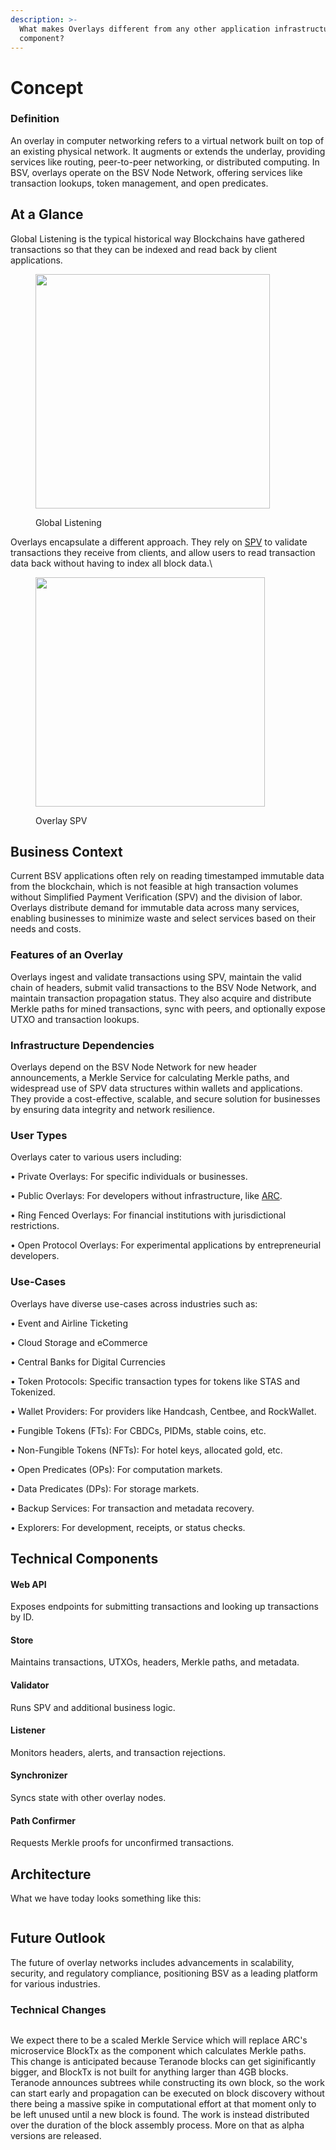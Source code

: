 ```yaml
---
description: >-
  What makes Overlays different from any other application infrastructure
  component?
---
```


# Concept

### Definition

An overlay in computer networking refers to a virtual network built on top of an existing physical network. It augments or extends the underlay, providing services like routing, peer-to-peer networking, or distributed computing. In BSV, overlays operate on the BSV Node Network, offering services like transaction lookups, token management, and open predicates.

## At a Glance

Global Listening is the typical historical way Blockchains have gathered transactions so that they can be indexed and read back by client applications.

<figure><img src="../../.gitbook/assets/image (3).png" alt="" width="375"><figcaption><p>Global Listening</p></figcaption></figure>

Overlays encapsulate a different approach. They rely on [SPV](../../bsv-skills-center/bsv-protocol-documentation/light-clients-and-spv-processes/simplified-payment-verification-spv/) to validate transactions they receive from clients, and allow users to read transaction data back without having to index all block data.\


<figure><img src="../../.gitbook/assets/image (2).png" alt="" width="367"><figcaption><p>Overlay SPV</p></figcaption></figure>

## Business Context

Current BSV applications often rely on reading timestamped immutable data from the blockchain, which is not feasible at high transaction volumes without Simplified Payment Verification (SPV) and the division of labor. Overlays distribute demand for immutable data across many services, enabling businesses to minimize waste and select services based on their needs and costs.

### Features of an Overlay

Overlays ingest and validate transactions using SPV, maintain the valid chain of headers, submit valid transactions to the BSV Node Network, and maintain transaction propagation status. They also acquire and distribute Merkle paths for mined transactions, sync with peers, and optionally expose UTXO and transaction lookups.

### Infrastructure Dependencies

Overlays depend on the BSV Node Network for new header announcements, a Merkle Service for calculating Merkle paths, and widespread use of SPV data structures within wallets and applications. They provide a cost-effective, scalable, and secure solution for businesses by ensuring data integrity and network resilience.

### User Types

Overlays cater to various users including:

• Private Overlays: For specific individuals or businesses.

• Public Overlays: For developers without infrastructure, like [ARC](<../../important-concepts/details/SPV Wallet/broadcasting.md>).

• Ring Fenced Overlays: For financial institutions with jurisdictional restrictions.

• Open Protocol Overlays: For experimental applications by entrepreneurial developers.

### Use-Cases

Overlays have diverse use-cases across industries such as:

• Event and Airline Ticketing

• Cloud Storage and eCommerce

• Central Banks for Digital Currencies

• Token Protocols: Specific transaction types for tokens like STAS and Tokenized.

• Wallet Providers: For providers like Handcash, Centbee, and RockWallet.

• Fungible Tokens (FTs): For CBDCs, PIDMs, stable coins, etc.

• Non-Fungible Tokens (NFTs): For hotel keys, allocated gold, etc.

• Open Predicates (OPs): For computation markets.

• Data Predicates (DPs): For storage markets.

• Backup Services: For transaction and metadata recovery.

• Explorers: For development, receipts, or status checks.

## Technical Components

#### Web API

Exposes endpoints for submitting transactions and looking up transactions by ID.

#### Store

Maintains transactions, UTXOs, headers, Merkle paths, and metadata.

#### Validator

Runs SPV and additional business logic.

#### Listener

Monitors headers, alerts, and transaction rejections.

#### Synchronizer

Syncs state with other overlay nodes.

#### Path Confirmer

Requests Merkle proofs for unconfirmed transactions.

## Architecture

What we have today looks something like this:

<figure><picture><source srcset="../../.gitbook/assets/filtered_image_updated.png" media="(prefers-color-scheme: dark)"><img src="../../.gitbook/assets/test.png" alt=""></picture><figcaption></figcaption></figure>

## Future Outlook

The future of overlay networks includes advancements in scalability, security, and regulatory compliance, positioning BSV as a leading platform for various industries.

### Technical Changes

<figure><img src="../../.gitbook/assets/image (2) (1).png" alt=""><figcaption></figcaption></figure>

We expect there to be a scaled Merkle Service which will replace ARC's microservice BlockTx as the component which calculates Merkle paths. This change is anticipated because Teranode blocks can get siginificantly bigger, and BlockTx is not built for anything larger than 4GB blocks. Teranode announces subtrees while constructing its own block, so the work can start early and propagation can be executed on block discovery without there being a massive spike in computational effort at that moment only to be left unused until a new block is found. The work is instead distributed over the duration of the block assembly process. More on that as alpha versions are released.
